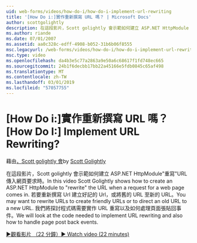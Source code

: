 ```yaml
---
uid: web-forms/videos/how-do-i/how-do-i-implement-url-rewriting
title: '[How Do i:]實作重新撰寫 URL 嗎？ | Microsoft Docs'
author: scottgolightly
description: 在這段影片，Scott golightly 會示範如何建立 ASP.NET HttpModule '重寫' URL 傳入網頁要求時。 您可能想要重寫...
ms.author: riande
ms.date: 07/01/2007
ms.assetid: aa0c328c-edff-4908-b052-31b6b06f8555
msc.legacyurl: /web-forms/videos/how-do-i/how-do-i-implement-url-rewriting
msc.type: video
ms.openlocfilehash: da4b3e5c77a2863a9e50a6c68617f1fd748ec665
ms.sourcegitcommit: 24b1f6decbb17bb22a45166e5fdb0845c65af498
ms.translationtype: MT
ms.contentlocale: zh-TW
ms.lasthandoff: 03/01/2019
ms.locfileid: "57057755"
---
```

<a name="how-do-i-implement-url-rewriting"></a><span data-ttu-id="cf70f-105">[How Do i:]實作重新撰寫 URL 嗎？</span><span class="sxs-lookup"><span data-stu-id="cf70f-105">[How Do I:] Implement URL Rewriting?</span></span>
====================
<span data-ttu-id="cf70f-106">藉由[，Scott golightly 會](https://github.com/scottgolightly)</span><span class="sxs-lookup"><span data-stu-id="cf70f-106">by [Scott Golightly](https://github.com/scottgolightly)</span></span>

<span data-ttu-id="cf70f-107">在這段影片，Scott golightly 會示範如何建立 ASP.NET HttpModule"重寫"URL 傳入網頁要求時。</span><span class="sxs-lookup"><span data-stu-id="cf70f-107">In this video Scott Golightly shows how to create an ASP.NET HttpModule to "rewrite" the URL when a request for a web page comes in.</span></span> <span data-ttu-id="cf70f-108">若要重新撰寫 Url 建立好記的 Url，或將舊的 URL 至新的 URL。</span><span class="sxs-lookup"><span data-stu-id="cf70f-108">You may want to rewrite URLs to create friendly URLs or to direct an old URL to a new URL.</span></span> <span data-ttu-id="cf70f-109">我們將探討程式碼需要實作 URL 重寫以及如何處理頁面張貼回事件。</span><span class="sxs-lookup"><span data-stu-id="cf70f-109">We will look at the code needed to implement URL rewriting and also how to handle page post back events.</span></span>

[<span data-ttu-id="cf70f-110">&#9654;觀看影片 （22 分鐘）</span><span class="sxs-lookup"><span data-stu-id="cf70f-110">&#9654; Watch video (22 minutes)</span></span>](https://channel9.msdn.com/Blogs/ASP-NET-Site-Videos/how-do-i-implement-url-rewriting)
